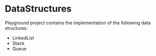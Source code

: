 # DataStructures
Playground project contains the implementation of the following data structures:
* LinkedList
* Stack
* Queue
